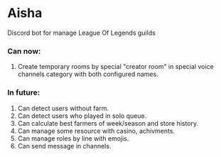 # Aisha
Discord bot for manage League Of Legends guilds

### Can now: 
1. Create temporary rooms by special "creator room" in special voice channels category with both configured names.

### In future:
1. Can detect users without farm.
2. Can detect users who played in solo queue.
3. Can calculate best farmers of week/season and store history.
4. Can manage some resource with casino, achivments.
5. Can manage roles by line with emojis.
6. Can send message in channels.

